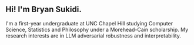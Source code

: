 ## Hi! I'm Bryan Sukidi.

I'm a first-year undergraduate at UNC Chapel Hill studying Computer Science, Statistics and Philosophy under a Morehead-Cain scholarship. My research interests are in LLM adversarial robustness and interpretability. 

<!--
**Bryan6734/Bryan6734** is a ✨ _special_ ✨ repository because its `README.md` (this file) appears on your GitHub profile.

Here are some ideas to get you started:

- 🔭 I’m currently working on ...
- 🌱 I’m currently learning ...
- 👯 I’m looking to collaborate on ...
- 🤔 I’m looking for help with ...
- 💬 Ask me about ...
- 📫 How to reach me: ...
- 😄 Pronouns: ...
- ⚡ Fun fact: ...
-->
